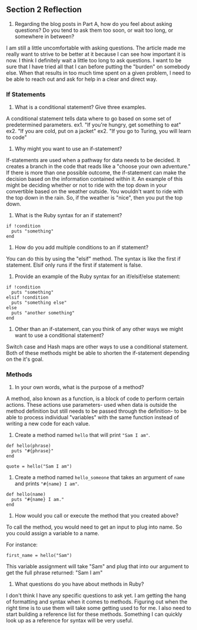 ## Section 2 Reflection

1. Regarding the blog posts in Part A, how do you feel about asking questions? Do you tend to ask them too soon, or wait too long, or somewhere in between?

I am still a little uncomfortable with asking questions.  The article made me really want to strive to be better at it because I can see how important it is now.  I think I definitely wait a little too long to ask questions.  I want to be sure that I have tried all that I can before putting the "burden" on somebody else.  When that results in too much time spent on a given problem, I need to be able to reach out and ask for help in a clear and direct way.

### If Statements

1. What is a conditional statement? Give three examples.

A conditional statement tells data where to go based on some set of predetermined parameters.
ex1. "If you're hungry, get something to eat"
ex2. "If you are cold, put on a jacket"
ex2. "If you go to Turing, you will learn to code"

1. Why might you want to use an if-statement?

If-statements are used when a pathway for data needs to be decided. It creates a branch in the code that reads like a "choose your own adventure." If there is more than one possible outcome, the if-statement can make the decision based on the information contained within it. An example of this might be deciding whether or not to ride with the top down in your convertible based on the weather outside.  You wouldn't want to ride with the top down in the rain. So, if the weather is "nice", then you put the top down.

1. What is the Ruby syntax for an if statement?

```
if !condition
  puts "something"
end
```

1. How do you add multiple conditions to an if statement?

You can do this by using the "elsif" method. The syntax is like the first if statement. Elsif only runs if the first if statement is false.

1. Provide an example of the Ruby syntax for an if/elsif/else statement:

```
if !condition
  puts "something"
elsif !condition
  puts "something else"
else
  puts "another something"
end
```

1. Other than an if-statement, can you think of any other ways we might want to use a conditional statement?

Switch case and Hash maps are other ways to use a conditional statement. Both of these methods might be able to shorten the if-statement depending on the it's goal.  

### Methods

1. In your own words, what is the purpose of a method?

A method, also known as a function, is a block of code to perform certain actions. These actions use parameters- used when data is outside the method definition but still needs to be passed through the definition- to be able to process individual "variables" with the same function instead of writing a new code for each value.

1. Create a method named `hello` that will print `"Sam I am"`.

```
def hello(phrase)
  puts "#{phrase}"
end

quote = hello("Sam I am")
```

1. Create a method named `hello_someone` that takes an argument of `name` and prints `"#{name} I am"`.

```
def hello(name)
  puts "#{name} I am."
end
```

1. How would you call or execute the method that you created above?

To call the method, you would need to get an input to plug into name.  So you could assign a variable to a name.

For instance:

`first_name = hello("Sam")`

This variable assignment will take "Sam" and plug that into our argument to get the full phrase returned: "Sam I am"

1. What questions do you have about methods in Ruby?

I don't think I have any specific questions to ask yet.  I am getting the hang of formatting and syntax when it comes to methods.
Figuring out when the right time is to use them will take some getting used to for me.  I also need to start building a reference list for these methods. Something I can quickly look up as a reference for syntax will be very useful.
